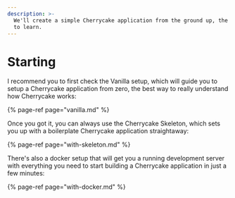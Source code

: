 ```yaml
---
description: >-
  We'll create a simple Cherrycake application from the ground up, the best way
  to learn.
---
```


# Starting

I recommend you to first check the Vanilla setup, which will guide you to setup a Cherrycake application from zero, the best way to really understand how Cherrycake works:

{% page-ref page="vanilla.md" %}

Once you got it, you can always use the Cherrycake Skeleton, which sets you up with a boilerplate Cherrycake application straightaway:

{% page-ref page="with-skeleton.md" %}

There's also a docker setup that will get you a running development server with everything you need to start building a Cherrycake application in just a few minutes:

{% page-ref page="with-docker.md" %}



